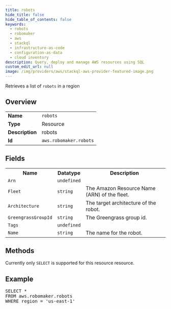 ```yaml
---
title: robots
hide_title: false
hide_table_of_contents: false
keywords:
  - robots
  - robomaker
  - aws
  - stackql
  - infrastructure-as-code
  - configuration-as-data
  - cloud inventory
description: Query, deploy and manage AWS resources using SQL
custom_edit_url: null
image: /img/providers/aws/stackql-aws-provider-featured-image.png
---
```

Retrieves a list of <code>robots</code> in a region

## Overview
<table><tbody>
<tr><td><b>Name</b></td><td><code>robots</code></td></tr>
<tr><td><b>Type</b></td><td>Resource</td></tr>
<tr><td><b>Description</b></td><td>robots</td></tr>
<tr><td><b>Id</b></td><td><code>aws.robomaker.robots</code></td></tr>
</tbody></table>

## Fields
<table><tbody>
<tr><th>Name</th><th>Datatype</th><th>Description</th></tr>
<tr><td><code>Arn</code></td><td><code>undefined</code></td><td></td></tr>
<tr><td><code>Fleet</code></td><td><code>string</code></td><td>The Amazon Resource Name (ARN) of the fleet.</td></tr>
<tr><td><code>Architecture</code></td><td><code>string</code></td><td>The target architecture of the robot.</td></tr>
<tr><td><code>GreengrassGroupId</code></td><td><code>string</code></td><td>The Greengrass group id.</td></tr>
<tr><td><code>Tags</code></td><td><code>undefined</code></td><td></td></tr>
<tr><td><code>Name</code></td><td><code>string</code></td><td>The name for the robot.</td></tr>

</tbody></table>

## Methods
Currently only <code>SELECT</code> is supported for this resource resource.

## Example
<pre>
SELECT * 
FROM aws.robomaker.robots
WHERE region = 'us-east-1'
</pre>
